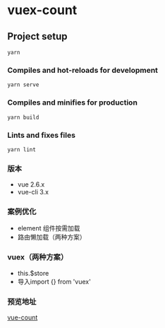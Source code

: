 # vuex-count

## Project setup
```
yarn
```

### Compiles and hot-reloads for development
```
yarn serve
```

### Compiles and minifies for production
```
yarn build
```

### Lints and fixes files
```
yarn lint
```

### 版本
- vue 2.6.x
- vue-cli 3.x

### 案例优化
+ element 组件按需加载
+ 路由懒加载（两种方案）

### vuex（两种方案）
+ this.$store
+ 导入import {} from 'vuex'

### 预览地址
[vue-count](http://13s.top/demo/vuex-count)
